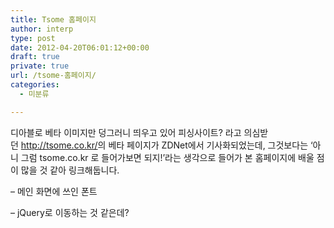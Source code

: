 ```yaml
---
title: Tsome 홈페이지
author: interp
type: post
date: 2012-04-20T06:01:12+00:00
draft: true
private: true
url: /tsome-홈페이지/
categories:
  - 미분류

---
```

디아블로 베타 이미지만 덩그러니 띄우고 있어 피싱사이트? 라고 의심받던&nbsp;<http://tsome.co.kr/>의 베타 페이지가 ZDNet에서 기사화되었는데, 그것보다는 &#8216;아니 그럼 tsome.co.kr 로 들어가보면 되지!&#8217;라는 생각으로 들어가 본 홈페이지에 배울 점이 많을 것 같아 링크해둡니다.

&#8211; 메인 화면에 쓰인 폰트

&#8211; jQuery로 이동하는 것 같은데?